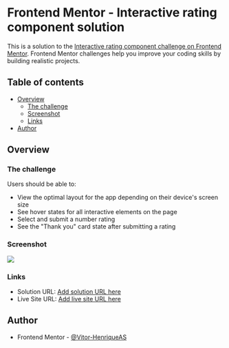 # Frontend Mentor - Interactive rating component solution

This is a solution to the [Interactive rating component challenge on Frontend Mentor](https://www.frontendmentor.io/challenges/interactive-rating-component-koxpeBUmI). Frontend Mentor challenges help you improve your coding skills by building realistic projects.

## Table of contents

- [Overview](#overview)
  - [The challenge](#the-challenge)
  - [Screenshot](#screenshot)
  - [Links](#links)
- [Author](#author)

## Overview

### The challenge

Users should be able to:

- View the optimal layout for the app depending on their device's screen size
- See hover states for all interactive elements on the page
- Select and submit a number rating
- See the "Thank you" card state after submitting a rating

### Screenshot

![](./screenshot.jpg)

### Links

- Solution URL: [Add solution URL here](https://github.com/Vitor-HenriqueAS/interactive-rating-component)
- Live Site URL: [Add live site URL here](https://vitor-henriqueas.github.io/interactive-rating-component/)

## Author

- Frontend Mentor - [@Vitor-HenriqueAS](https://www.frontendmentor.io/profile/Vitor-HenriqueAS)
